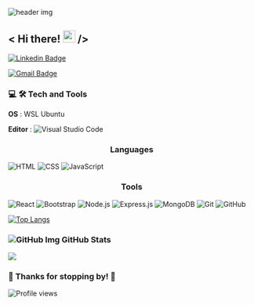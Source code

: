 <!--
**fizzo999/fizzo999** is a ✨ _special_ ✨ repository because its `README.md` (this file) appears on your GitHub profile.
-->


<!-- Here are some ideas to get you started:

- 🔭 I’m currently working on ...
- 🌱 I’m currently learning ...
- 👯 I’m looking to collaborate on ...
- 🤔 I’m looking for help with ...
- 💬 Ask me about ...
- 📫 How to reach me: ...
- 😄 Pronouns: ...
- ⚡ Fun fact: ... -->

![header img](./img/header.png)

## < Hi there! <img src="https://raw.githubusercontent.com/MartinHeinz/MartinHeinz/master/wave.gif" width="25px"> />

[![Linkedin Badge](https://img.shields.io/badge/-LinkedIn-0e76a8?style=flat-square&logo=Linkedin&logoColor=white)](https://www.linkedin.com/in/fizzo999/)
<!-- [![Twitter Badge](https://img.shields.io/badge/-Twitter-00acee?style=flat-square&logo=Twitter&logoColor=white)](https://twitter.com/30aud6) -->
<!-- [![Instagram Badge](https://img.shields.io/badge/-Instagram-e4405f?style=flat-square&logo=Instagram&logoColor=white)](https://instagram.com/30aud6/) -->
[![Gmail Badge](https://img.shields.io/badge/Gmail-D14836?style=flatt-square&logo=gmail&logoColor=white)](mailto:fizzo999@gmail.com)


### 💻 🛠️ Tech and Tools

**OS** : WSL Ubuntu  

**Editor** : ![Visual Studio Code](https://img.shields.io/badge/-Visual%20Studio%20Code-333333?style=flat&logo=visual-studio-code&logoColor=007ACC)
### <center> Languages <center/>
![HTML](https://img.shields.io/badge/-HTML-333333?style=flat&logo=HTML5)
![CSS](https://img.shields.io/badge/-CSS-333333?style=flat&logo=CSS3&logoColor=1572B6)
![JavaScript](https://img.shields.io/badge/-JavaScript-333333?style=flat&logo=javascript)

### <center> Tools <center/>

![React](https://img.shields.io/badge/-React-333333?style=flat&logo=react)
![Bootstrap](https://img.shields.io/badge/-Bootstrap-333333?style=flat&logo=bootstrap&logoColor=563D7C)
![Node.js](https://img.shields.io/badge/-Node.js-333333?style=flat&logo=node.js)
![Express.js](https://img.shields.io/badge/Express.js-000000?style=flat&logo=express&logoColor=white)
![MongoDB](https://img.shields.io/badge/-MongoDB-333333?style=flat&logo=mongodb)
![Git](https://img.shields.io/badge/-Git-333333?style=flat&logo=git)
![GitHub](https://img.shields.io/badge/-GitHub-333333?style=flat&logo=github)  

[![Top Langs](https://github-readme-stats.vercel.app/api/top-langs/?username=fizzo999&layout=compact&theme=tokyonight&card_width=500)](https://github.com/fizzo999/github-readme-stats)

### ![GitHub Img](./img/GitHub-Mark-32px.png) GitHub Stats

<a href="https://github.com/fizzo999/github-readme-stats">
  <img align="center" src="https://github-readme-stats.vercel.app/api?username=fizzo999&show_icons=true&theme= tokyonight" />
</a>

### 💖 Thanks for stopping by! 💖

![Profile views](https://gpvc.arturio.dev/fizzo999)
